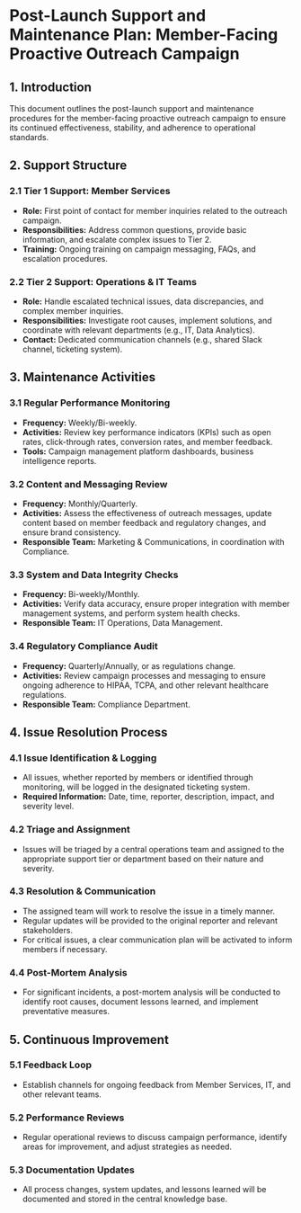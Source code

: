 
# Post-Launch Support and Maintenance Plan: Member-Facing Proactive Outreach Campaign

## 1. Introduction
This document outlines the post-launch support and maintenance procedures for the member-facing proactive outreach campaign to ensure its continued effectiveness, stability, and adherence to operational standards.

## 2. Support Structure

### 2.1 Tier 1 Support: Member Services
*   **Role:** First point of contact for member inquiries related to the outreach campaign.
*   **Responsibilities:** Address common questions, provide basic information, and escalate complex issues to Tier 2.
*   **Training:** Ongoing training on campaign messaging, FAQs, and escalation procedures.

### 2.2 Tier 2 Support: Operations & IT Teams
*   **Role:** Handle escalated technical issues, data discrepancies, and complex member inquiries.
*   **Responsibilities:** Investigate root causes, implement solutions, and coordinate with relevant departments (e.g., IT, Data Analytics).
*   **Contact:** Dedicated communication channels (e.g., shared Slack channel, ticketing system).

## 3. Maintenance Activities

### 3.1 Regular Performance Monitoring
*   **Frequency:** Weekly/Bi-weekly.
*   **Activities:** Review key performance indicators (KPIs) such as open rates, click-through rates, conversion rates, and member feedback.
*   **Tools:** Campaign management platform dashboards, business intelligence reports.

### 3.2 Content and Messaging Review
*   **Frequency:** Monthly/Quarterly.
*   **Activities:** Assess the effectiveness of outreach messages, update content based on member feedback and regulatory changes, and ensure brand consistency.
*   **Responsible Team:** Marketing & Communications, in coordination with Compliance.

### 3.3 System and Data Integrity Checks
*   **Frequency:** Bi-weekly/Monthly.
*   **Activities:** Verify data accuracy, ensure proper integration with member management systems, and perform system health checks.
*   **Responsible Team:** IT Operations, Data Management.

### 3.4 Regulatory Compliance Audit
*   **Frequency:** Quarterly/Annually, or as regulations change.
*   **Activities:** Review campaign processes and messaging to ensure ongoing adherence to HIPAA, TCPA, and other relevant healthcare regulations.
*   **Responsible Team:** Compliance Department.

## 4. Issue Resolution Process

### 4.1 Issue Identification & Logging
*   All issues, whether reported by members or identified through monitoring, will be logged in the designated ticketing system.
*   **Required Information:** Date, time, reporter, description, impact, and severity level.

### 4.2 Triage and Assignment
*   Issues will be triaged by a central operations team and assigned to the appropriate support tier or department based on their nature and severity.

### 4.3 Resolution & Communication
*   The assigned team will work to resolve the issue in a timely manner.
*   Regular updates will be provided to the original reporter and relevant stakeholders.
*   For critical issues, a clear communication plan will be activated to inform members if necessary.

### 4.4 Post-Mortem Analysis
*   For significant incidents, a post-mortem analysis will be conducted to identify root causes, document lessons learned, and implement preventative measures.

## 5. Continuous Improvement

### 5.1 Feedback Loop
*   Establish channels for ongoing feedback from Member Services, IT, and other relevant teams.

### 5.2 Performance Reviews
*   Regular operational reviews to discuss campaign performance, identify areas for improvement, and adjust strategies as needed.

### 5.3 Documentation Updates
*   All process changes, system updates, and lessons learned will be documented and stored in the central knowledge base.

